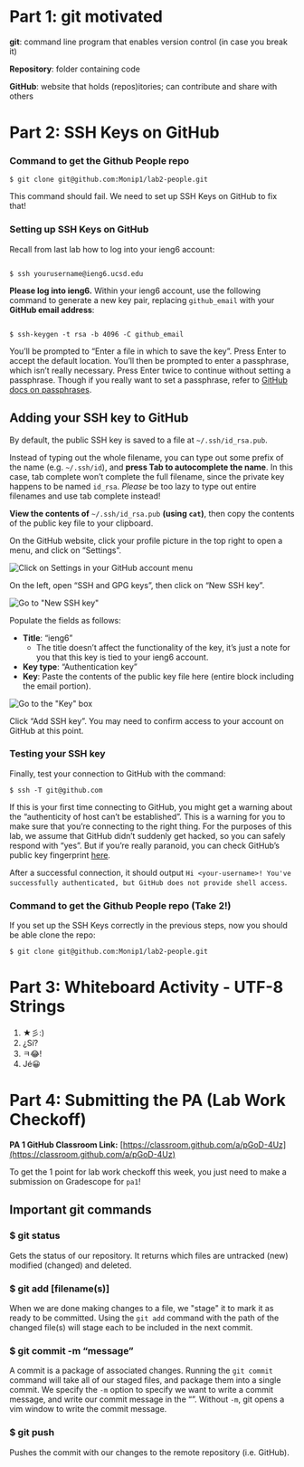 # Part 1: git motivated
**git**: command line program that enables version control (in case you break it)

**Repository**: folder containing code

**GitHub**: website that holds (repos)itories; can contribute and share with others



# Part 2: SSH Keys on GitHub
### Command to get the Github People repo 
`$ git clone git@github.com:Monip1/lab2-people.git`

This command should fail. We need to set up SSH Keys on GitHub to fix that!

### Setting up SSH Keys on GitHub

Recall from last lab how to log into your ieng6 account:

<code>
$ ssh <span class="code-replace-me" contenteditable>yourusername</span>@ieng6.ucsd.edu
</code>

**Please log into ieng6.** Within your ieng6 account, use the following command to generate a new key pair, replacing `github_email` with your **GitHub email address**:

<code>
$ ssh-keygen -t rsa -b 4096 -C <span class="code-replace-me" contenteditable>github_email</span>
</code>

You’ll be prompted to “Enter a file in which to save the key”. Press Enter to accept the default location. You’ll then be prompted to enter a passphrase, which isn’t really necessary. Press Enter twice to continue without setting a passphrase. Though if you really want to set a passphrase, refer to [GitHub docs on passphrases](https://docs.github.com/en/authentication/connecting-to-github-with-ssh/working-with-ssh-key-passphrases).

## Adding your SSH key to GitHub

By default, the public SSH key is saved to a file at `~/.ssh/id_rsa.pub`.

Instead of typing out the whole filename, you can type out some prefix of the name (e.g. `~/.ssh/id`), and **press Tab to autocomplete the name**.
In this case, tab complete won’t complete the full filename, since the private key happens to be named `id_rsa`.
*Please* be too lazy to type out entire filenames and use tab complete instead\!


**View the contents of** `~/.ssh/id_rsa.pub` **(using `cat`)**, then copy the contents of the public key file to your clipboard.

On the GitHub website, click your profile picture in the top right to open a menu, and click on “Settings”.

![Click on Settings in your GitHub account menu](./assets/github_settings.png)

On the left, open “SSH and GPG keys”, then click on “New SSH key”.

![Go to "New SSH key"](./assets/github_ssh.png)

Populate the fields as follows:

* **Title**: “ieng6”
  * The title doesn’t affect the functionality of the key, it’s just a note for you that this key is tied to your ieng6 account.
* **Key type**: “Authentication key”
* **Key**: Paste the contents of the public key file here (entire block including the email portion).

![Go to the "Key" box](./assets/github_add_new_key.png)

Click “Add SSH key”. You may need to confirm access to your account on GitHub at this point.

### Testing your SSH key

Finally, test your connection to GitHub with the command:

```
$ ssh -T git@github.com
```

If this is your first time connecting to GitHub, you might get a warning about the “authenticity of host can’t be established”. This is a warning for you to make sure that you’re connecting to the right thing. For the purposes of this lab, we assume that GitHub didn’t suddenly get hacked, so you can safely respond with “yes”. But if you’re really paranoid, you can check GitHub’s public key fingerprint [here](https://docs.github.com/en/authentication/keeping-your-account-and-data-secure/githubs-ssh-key-fingerprints).

After a successful connection, it should output `Hi <your-username>! You've successfully authenticated, but GitHub does not provide shell access`.

### Command to get the Github People repo (Take 2!)

If you set up the SSH Keys correctly in the previous steps, now you should be able clone the repo: 

`$ git clone git@github.com:Monip1/lab2-people.git`

# Part 3: Whiteboard Activity - UTF-8 Strings
1. ★彡:)
2. ¿Sí?
3. ㅋ😂!
4. Jé😀

# Part 4: Submitting the PA (Lab Work Checkoff)

**PA 1 GitHub Classroom Link:** [https://classroom.github.com/a/pGoD-4Uz](https://classroom.github.com/a/pGoD-4Uz)

To get the 1 point for lab work checkoff this week, you just need to make a submission on Gradescope for `pa1`! 

## Important git commands
### $ git status
Gets the status of our repository. It returns which files are untracked (new) modified (changed) and deleted.

###  $ git add [filename(s)]
When we are done making changes to a file, we "stage" it to mark it as ready to be committed. Using the `git add` command with the path of the changed file(s) will stage each to be included in the next commit. 

### $ git commit -m “message”
A commit is a package of associated changes. Running the `git commit` command will take all of our staged files, and package them into a single commit. We specify the `-m` option to specify we want to write a commit message, and write our commit message in the “”. Without `-m`, git opens a vim window to write the commit message.

### $ git push
Pushes the commit with our changes to the remote repository (i.e. GitHub).

